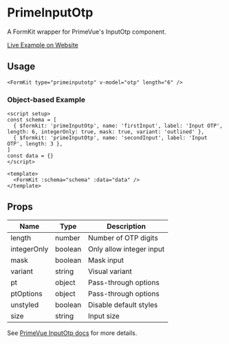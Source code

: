 # PrimeInputOtp

A FormKit wrapper for PrimeVue's InputOtp component.

[Live Example on Website](https://formkit-primevue.netlify.app/inputs/inputotp)

## Usage
```vue
<FormKit type="primeinputotp" v-model="otp" length="6" />
```

### Object-based Example
```vue
<script setup>
const schema = [
  { $formkit: 'primeInputOtp', name: 'firstInput', label: 'Input OTP', length: 6, integerOnly: true, mask: true, variant: 'outlined' },
  { $formkit: 'primeInputOtp', name: 'secondInput', label: 'Input OTP', length: 3 },
]
const data = {}
</script>

<template>
  <FormKit :schema="schema" :data="data" />
</template>
```

## Props
| Name         | Type      | Description |
|--------------|-----------|-------------|
| length       | number    | Number of OTP digits |
| integerOnly  | boolean   | Only allow integer input |
| mask         | boolean   | Mask input |
| variant      | string    | Visual variant |
| pt           | object    | Pass-through options |
| ptOptions    | object    | Pass-through options |
| unstyled     | boolean   | Disable default styles |
| size         | string    | Input size |

See [PrimeVue InputOtp docs](https://primevue.org/inputotp/) for more details.
